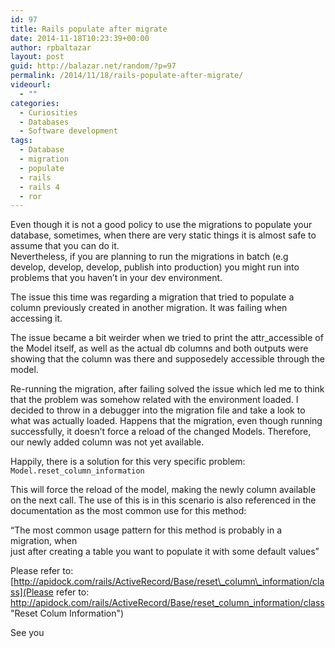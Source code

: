 ```yaml
---
id: 97
title: Rails populate after migrate
date: 2014-11-18T10:23:39+00:00
author: rpbaltazar
layout: post
guid: http://balazar.net/random/?p=97
permalink: /2014/11/18/rails-populate-after-migrate/
videourl:
  - ""
categories:
  - Curiosities
  - Databases
  - Software development
tags:
  - Database
  - migration
  - populate
  - rails
  - rails 4
  - ror
---
```

Even though it is not a good policy to use the migrations to populate your database, sometimes, when there are very static things it is almost safe to assume that you can do it.  
Nevertheless, if you are planning to run the migrations in batch (e.g develop, develop, develop, publish into production) you might run into problems that you haven&#8217;t in your dev environment.

The issue this time was regarding a migration that tried to populate a column previously created in another migration. It was failing when accessing it.

The issue became a bit weirder when we tried to print the attr_accessible of the Model itself, as well as the actual db columns and both outputs were showing that the column was there and supposedely accessible through the model.

Re-running the migration, after failing solved the issue which led me to think that the problem was somehow related with the environment loaded. I decided to throw in a debugger into the migration file and take a look to what was actually loaded. Happens that the migration, even though running successfully, it doesn&#8217;t force a reload of the changed Models. Therefore, our newly added column was not yet available.

Happily, there is a solution for this very specific problem:  
`Model.reset_column_information`

This will force the reload of the model, making the newly column available on the next call. The use of this is in this scenario is also referenced in the documentation as the most common use for this method:

&#8220;The most common usage pattern for this method is probably in a migration, when  
just after creating a table you want to populate it with some default values&#8221;

Please refer to:  
[http://apidock.com/rails/ActiveRecord/Base/reset\_column\_information/class](Please refer to: http://apidock.com/rails/ActiveRecord/Base/reset_column_information/class "Reset Colum Information")

See you